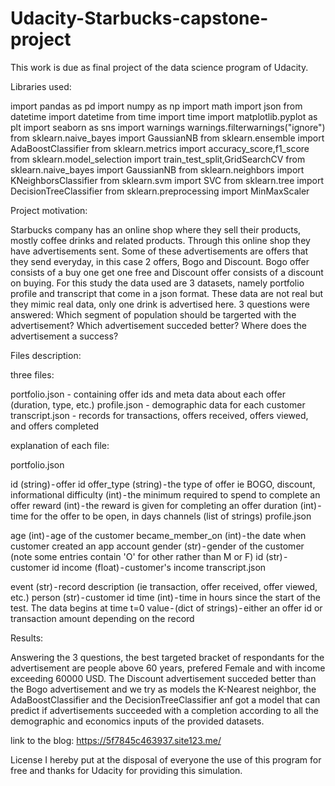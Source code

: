 # Udacity-Starbucks-capstone-project

This work is due as final project of the data science program of Udacity.

Libraries used:

import pandas as pd
import numpy as np
import math
import json
from datetime import datetime
from time import time
import matplotlib.pyplot as plt
import seaborn as sns
import warnings
warnings.filterwarnings("ignore")
from sklearn.naive_bayes import GaussianNB
from sklearn.ensemble import AdaBoostClassifier
from sklearn.metrics import accuracy_score,f1_score
from sklearn.model_selection import train_test_split,GridSearchCV
from sklearn.naive_bayes import GaussianNB
from sklearn.neighbors import KNeighborsClassifier
from sklearn.svm import SVC
from sklearn.tree import DecisionTreeClassifier
from sklearn.preprocessing import MinMaxScaler

Project motivation:

Starbucks company has an online shop where they sell their products, mostly coffee drinks and related products. Through this online shop they have advertisements sent. Some of these advertisements are offers that they send everyday, in this case 2 offers, Bogo and Discount. Bogo offer consists of a buy one get one free and Discount offer consists of a discount on buying.
For this study the data used are 3 datasets, namely portfolio profile and transcript that come in a json format. These data are not real but they mimic real data, only one drink is advertised here.
3 questions were answered:
Which segment of population should be targerted with the advertisement?
Which advertisement succeded better?
Where does the advertisement a success?

Files description:

three files:

portfolio.json - containing offer ids and meta data about each offer (duration, type, etc.)
profile.json - demographic data for each customer
transcript.json - records for transactions, offers received, offers viewed, and offers completed

explanation of each file:

portfolio.json

id (string) - offer id
offer_type (string) - the type of offer ie BOGO, discount, informational
difficulty (int) - the minimum required to spend to complete an offer
reward (int) - the reward is given for completing an offer
duration (int) - time for the offer to be open, in days
channels (list of strings)
profile.json

age (int) - age of the customer
became_member_on (int) - the date when customer created an app account
gender (str) - gender of the customer (note some entries contain 'O' for other rather than M or F)
id (str) - customer id
income (float) - customer's income
transcript.json

event (str) - record description (ie transaction, offer received, offer viewed, etc.)
person (str) - customer id
time (int) - time in hours since the start of the test. The data begins at time t=0
value - (dict of strings) - either an offer id or transaction amount depending on the record

Results:

Answering the 3 questions, the best targeted bracket of respondants for the advertisement are people above 60 years, prefered Female and with income exceeding 60000 USD. The Discount advertisement succeded better than the Bogo advertisement and we try as models the K-Nearest neighbor, the AdaBoostClassifier and the DecisionTreeClassifier anf got a model that can predict if advertisements succeeded with a completion according to all the demographic and economics inputs of the provided datasets.

link to the blog:
https://5f7845c463937.site123.me/

License I hereby put at the disposal of everyone the use of this program for free and thanks for Udacity for providing this simulation.
